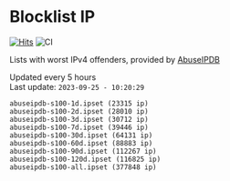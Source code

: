 # Blocklist IP

[![Hits](https://hits.seeyoufarm.com/api/count/incr/badge.svg?url=https%3A%2F%2Fgithub.com%2Fborestad%2Fblocklist-ip%2F&count_bg=%2379C83D&title_bg=%23555555&icon=&icon_color=%23E7E7E7&title=hits&edge_flat=false)](https://hits.seeyoufarm.com)  ![CI](https://img.shields.io/github/workflow/status/borestad/blocklist-ip/CI?style=flat-square)

Lists with worst IPv4 offenders, provided by [AbuseIPDB](https://www.abuseipdb.com/)

<!-- FOOTER-PLACEHOLDER -->
Updated every 5 hours<br>
Last update: `2023-09-25 - 10:20:29`
```
abuseipdb-s100-1d.ipset (23315 ip)
abuseipdb-s100-2d.ipset (28010 ip)
abuseipdb-s100-3d.ipset (30712 ip)
abuseipdb-s100-7d.ipset (39446 ip)
abuseipdb-s100-30d.ipset (64131 ip)
abuseipdb-s100-60d.ipset (88883 ip)
abuseipdb-s100-90d.ipset (112267 ip)
abuseipdb-s100-120d.ipset (116825 ip)
abuseipdb-s100-all.ipset (377848 ip)
```
